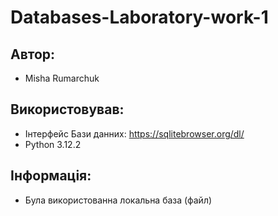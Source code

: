 # Databases-Laboratory-work-1
## Автор:
- Misha Rumarchuk

## Використовував:
- Інтерфейс Бази данних: https://sqlitebrowser.org/dl/
- Python 3.12.2

## Інформація:
- Була використованна локальна база (файл)
